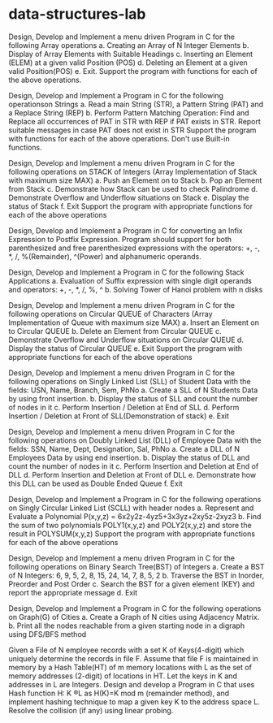 # data-structures-lab
Design, Develop and Implement a menu driven Program in C for the following Array operations a. Creating an Array of N Integer Elements b. Display of Array Elements with Suitable Headings c. Inserting an Element (ELEM) at a given valid Position (POS) d. Deleting an Element at a given valid Position(POS) e. Exit. Support the program with functions for each of the above operations.

Design, Develop and Implement a Program in C for the following operationson Strings a. Read a main String (STR), a Pattern String (PAT) and a Replace String (REP) b. Perform Pattern Matching Operation: Find and Replace all occurrences of PAT in STR with REP if PAT exists in STR. Report suitable messages in case PAT does not exist in STR Support the program with functions for each of the above operations. Don't use Built-in functions.

Design, Develop and Implement a menu driven Program in C for the following operations on STACK of Integers (Array Implementation of Stack with maximum size MAX) a. Push an Element on to Stack b. Pop an Element from Stack c. Demonstrate how Stack can be used to check Palindrome d. Demonstrate Overflow and Underflow situations on Stack e. Display the status of Stack f. Exit Support the program with appropriate functions for each of the above operations

Design, Develop and Implement a Program in C for converting an Infix Expression to Postfix Expression. Program should support for both parenthesized and free parenthesized expressions with the operators: +, -, *, /, %(Remainder), ^(Power) and alphanumeric operands.

Design, Develop and Implement a Program in C for the following Stack Applications a. Evaluation of Suffix expression with single digit operands and operators: +, -, *, /, %, ^ b. Solving Tower of Hanoi problem with n disks

Design, Develop and Implement a menu driven Program in C for the following operations on Circular QUEUE of Characters (Array Implementation of Queue with maximum size MAX) a. Insert an Element on to Circular QUEUE b. Delete an Element from Circular QUEUE c. Demonstrate Overflow and Underflow situations on Circular QUEUE d. Display the status of Circular QUEUE e. Exit Support the program with appropriate functions for each of the above operations

Design, Develop and Implement a menu driven Program in C for the following operations on Singly Linked List (SLL) of Student Data with the fields: USN, Name, Branch, Sem, PhNo a. Create a SLL of N Students Data by using front insertion. b. Display the status of SLL and count the number of nodes in it c. Perform Insertion / Deletion at End of SLL d. Perform Insertion / Deletion at Front of SLL(Demonstration of stack) e. Exit

Design, Develop and Implement a menu driven Program in C for the following operations on Doubly Linked List (DLL) of Employee Data with the fields: SSN, Name, Dept, Designation, Sal, PhNo a. Create a DLL of N Employees Data by using end insertion. b. Display the status of DLL and count the number of nodes in it c. Perform Insertion and Deletion at End of DLL d. Perform Insertion and Deletion at Front of DLL e. Demonstrate how this DLL can be used as Double Ended Queue f. Exit

Design, Develop and Implement a Program in C for the following operations on Singly Circular Linked List (SCLL) with header nodes a. Represent and Evaluate a Polynomial P(x,y,z) = 6x2y2z-4yz5+3x3yz+2xy5z-2xyz3 b. Find the sum of two polynomials POLY1(x,y,z) and POLY2(x,y,z) and store the result in POLYSUM(x,y,z) Support the program with appropriate functions for each of the above operations

Design, Develop and Implement a menu driven Program in C for the following operations on Binary Search Tree(BST) of Integers a. Create a BST of N Integers: 6, 9, 5, 2, 8, 15, 24, 14, 7, 8, 5, 2 b. Traverse the BST in Inorder, Preorder and Post Order c. Search the BST for a given element (KEY) and report the appropriate message d. Exit

Design, Develop and Implement a Program in C for the following operations on Graph(G) of Cities a. Create a Graph of N cities using Adjacency Matrix. b. Print all the nodes reachable from a given starting node in a digraph using DFS/BFS method

Given a File of N employee records with a set K of Keys(4-digit) which uniquely determine the records in file F. Assume that file F is maintained in memory by a Hash Table(HT) of m memory locations with L as the set of memory addresses (2-digit) of locations in HT. Let the keys in K and addresses in L are Integers. Design and develop a Program in C that uses Hash function H: K ®L as H(K)=K mod m (remainder method), and implement hashing technique to map a given key K to the address space L. Resolve the collision (if any) using linear probing.
